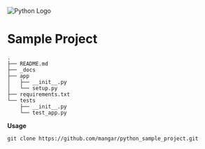 ![Python Logo](https://www.python.org/static/community_logos/python-logo.png "Sample inline image")

# Sample Project

    .
    ├── README.md
    ├── _docs
    ├── app
    │   ├── __init__.py
    │   └── setup.py
    ├── requirements.txt
    └── tests
        ├── __init__.py
        └── test_app.py
        

__Usage__

    git clone https://github.com/mangar/python_sample_project.git